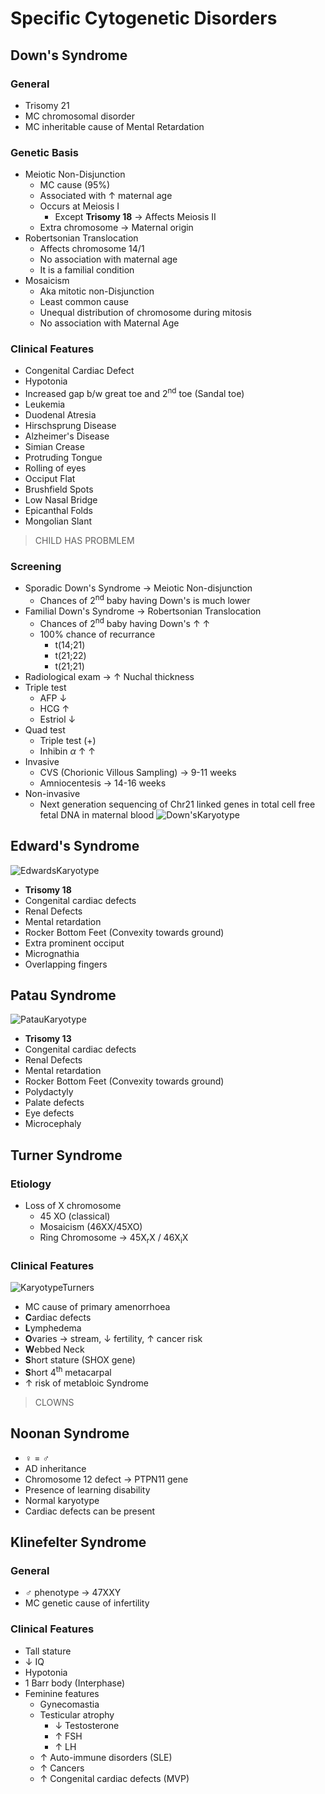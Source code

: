 # Specific Cytogenetic Disorders

## Down's Syndrome
### General
- Trisomy 21
- MC chromosomal disorder
- MC inheritable cause of Mental Retardation
### Genetic Basis
- Meiotic Non-Disjunction
	- MC cause (95%)
	- Associated with $\uparrow$ maternal age
	- Occurs at Meiosis I
		- Except **Trisomy 18**  $\rightarrow$ Affects Meiosis II
	- Extra chromosome  $\rightarrow$ Maternal origin
- Robertsonian Translocation
	- Affects chromosome 14/1
	- No association with maternal age
	- It is a familial condition
- Mosaicism
	- Aka mitotic non-Disjunction
	- Least common cause
	- Unequal distribution of chromosome during mitosis
	- No association with Maternal Age
### Clinical Features
- Congenital Cardiac Defect
- Hypotonia
- Increased gap b/w great toe and 2<sup>nd</sup> toe (Sandal toe)
- Leukemia
- Duodenal Atresia
- Hirschsprung Disease
- Alzheimer's Disease
- Simian Crease
- Protruding Tongue
- Rolling of eyes
- Occiput Flat
- Brushfield Spots
- Low Nasal Bridge
- Epicanthal Folds
- Mongolian Slant
> CHILD HAS PROBMLEM

### Screening
- Sporadic Down's Syndrome  $\rightarrow$ Meiotic Non-disjunction
	- Chances of 2<sup>nd</sup> baby having Down's is much lower
- Familial Down's Syndrome  $\rightarrow$ Robertsonian Translocation
	- Chances of 2<sup>nd</sup> baby having Down's $\uparrow$ $\uparrow$ 
	- 100% chance of recurrance 
		- t(14;21)
		- t(21;22)
		- t(21;21)
- Radiological exam  $\rightarrow$ $\uparrow$ Nuchal thickness
- Triple test
	- AFP $\downarrow$ 
	- HCG $\uparrow$ 
	- Estriol $\downarrow$ 
- Quad test
	- Triple test (+)
	- Inhibin $\alpha$ $\uparrow$ $\uparrow$ 
- Invasive
	- CVS (Chorionic Villous Sampling)  $\rightarrow$ 9-11 weeks
	- Amniocentesis  $\rightarrow$ 14-16 weeks
- Non-invasive
	- Next generation sequencing of Chr21 linked genes in total cell free fetal DNA in maternal blood
	![Down'sKaryotype](Pathology/Images/Down'sKaryotype.jpg)

## Edward's Syndrome
![EdwardsKaryotype](Pathology/Images/EdwardsKaryotype.jpg)
- **Trisomy 18**
- Congenital cardiac defects
- Renal Defects
- Mental retardation
- Rocker Bottom Feet (Convexity towards ground)
- Extra prominent occiput
- Micrognathia
- Overlapping fingers

## Patau Syndrome
![PatauKaryotype](Pathology/Images/PatauKaryotype.jpg)
- **Trisomy 13**
- Congenital cardiac defects
- Renal Defects
- Mental retardation
- Rocker Bottom Feet (Convexity towards ground)
- Polydactyly
- Palate defects
- Eye defects
- Microcephaly

## Turner Syndrome
### Etiology
- Loss of X chromosome
	- 45 XO (classical)
	- Mosaicism (46XX/45XO)
	- Ring Chromosome  $\rightarrow$ 45X<sub>r</sub>X / 46X<sub>i</sub>X
### Clinical Features
![KaryotypeTurners](Pathology/Images/KaryotypeTurners.jpg)
- MC cause of primary amenorrhoea
- **C**ardiac defects
- **L**ymphedema
- **O**varies  $\rightarrow$ stream, $\downarrow$ fertility, $\uparrow$ cancer risk
- **W**ebbed Neck
- **S**hort stature (SHOX gene)
- **S**hort 4<sup>th</sup> metacarpal
- $\uparrow$ risk of metabloic Syndrome
> CLOWNS

## Noonan Syndrome
- ♀ = ♂ 
- AD inheritance
- Chromosome 12 defect  $\rightarrow$ PTPN11 gene
- Presence of learning disability
- Normal karyotype
- Cardiac defects can be present

## Klinefelter Syndrome
### General
- ♂ phenotype  $\rightarrow$ 47XXY
- MC genetic cause of infertility
### Clinical Features
- Tall stature
- $\downarrow$ IQ
- Hypotonia
- 1 Barr body (Interphase)
- Feminine features
	- Gynecomastia
	- Testicular atrophy
		- $\downarrow$ Testosterone
		- $\uparrow$ FSH
		- $\uparrow$ LH
	- $\uparrow$ Auto-immune disorders (SLE)
	- $\uparrow$ Cancers
	- $\uparrow$ Congenital cardiac defects (MVP)